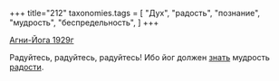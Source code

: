 +++
title="212"
taxonomies.tags = [
 "Дух",
 "радость",
 "познание",
 "мудрость",
 "беспредельность",
]
+++

[Агни-Йога 1929г](/agni/1929)

Радуйтесь, радуйтесь, радуйтесь! Ибо йог должен [знать](/tags/познание) мудрость [радости](/tags/беспредельность).